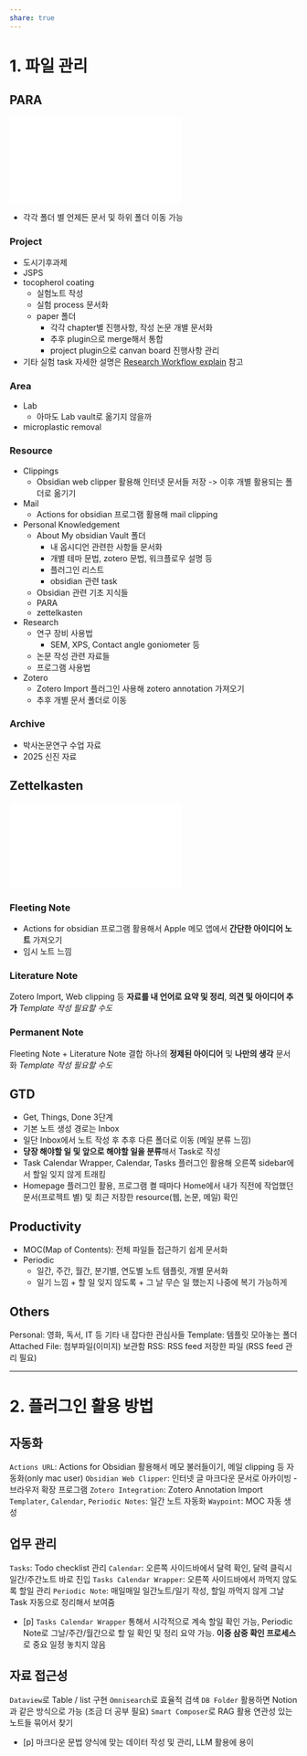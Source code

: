 ```yaml
---
share: true
---
```

# 1. 파일 관리
## PARA
![PARA](./PARA.md)
- 각각 폴더 별 언제든 문서 및 하위 폴더 이동 가능
### Project
- 도시기후과제
- JSPS
- tocopherol coating
	- 실험노트 작성
	- 실험 process 문서화
	- paper 폴더
		- 각각 chapter별 진행사항, 작성 논문 개별 문서화
		- 추후 plugin으로 merge해서 통합
		- project plugin으로 canvan board 진행사항 관리
- 기타 실험 task
자세한 설명은 [Research Workflow explain](./Research%20Workflow%20explain.md) 참고
### Area
- Lab
	- 아마도 Lab vault로 옮기지 않을까
- microplastic removal
### Resource
- Clippings
	- Obsidian web clipper 활용해 인터넷 문서들 저장 -> 이후 개별 활용되는 폴더로 옮기기
- Mail
	- Actions for obsidian 프로그램 활용해 mail clipping
- Personal Knowledgement
	- About My obsidian Vault 폴더
		- 내 옵시디언 관련한 사항들 문서화
		- 개별 테마 문법, zotero 문법, 워크플로우 설명 등
		- 플러그인 리스트
		- obsidian 관련 task
	- Obsidian 관련 기초 지식들
	- PARA
	- zettelkasten
- Research
	- 연구 장비 사용법
		- SEM, XPS, Contact angle goniometer 등
	- 논문 작성 관련 자료들
	- 프로그램 사용법
- Zotero
	- Zotero Import 플러그인 사용해 zotero annotation 가져오기
	- 추후 개별 문서 폴더로 이동
### Archive
- 박사논문연구 수업 자료
- 2025 신진 자료

## Zettelkasten
![Zettelkasten](Zettelkasten.md)
### Fleeting Note
- Actions for obsidian 프로그램 활용해서 Apple 메모 앱에서 **간단한 아이디어 노트** 가져오기
- 임시 노트 느낌
### Literature Note
Zotero Import, Web clipping 등 **자료를 내 언어로 요약 및 정리**, **의견 및 아이디어 추가**
*Template 작성 필요할 수도*
### Permanent Note
Fleeting Note + Literature Note 결합
하나의 **정제된 아이디어** 및 **나만의 생각** 문서화
*Template 작성 필요할 수도*
## GTD
- Get, Things, Done 3단계
- 기본 노트 생성 경로는 Inbox
- 일단 Inbox에서 노트 작성 후 추후 다른 폴더로 이동 (메일 분류 느낌)
- **당장 해야할 일 및 앞으로 해야할 일을 분류**해서 Task로 작성
- Task Calendar Wrapper, Calendar, Tasks 플러그인 활용해 오른쪽 sidebar에서 할일 잊지 않게 트래킹
- Homepage 플러그인 활용, 프로그램 켤 때마다 Home에서 내가 직전에 작업했던 문서(프로젝트 별) 및 최근 저장한 resource(웹, 논문, 메일) 확인
## Productivity
- MOC(Map of Contents): 전체 파일들 접근하기 쉽게 문서화
- Periodic
	- 일간, 주간, 월간, 분기별, 연도별 노트 템플릿, 개별 문서화
	- 일기 느낌 + 할 일 잊지 않도록 + 그 날 무슨 일 했는지 나중에 복기 가능하게
## Others
Personal: 영화, 독서, IT 등 기타 내 잡다한 관심사들
Template: 템플릿 모아놓는 폴더
Attached File: 첨부파일(이미지) 보관함
RSS: RSS feed 저장한 파일 (RSS feed 관리 필요)

---
# 2. 플러그인 활용 방법
## 자동화
`Actions URL`: Actions for Obsidian 활용해서 메모 불러들이기, 메일 clipping 등 자동화(only mac user)
`Obsidian Web Clipper`: 인터넷 글 마크다운 문서로 아카이빙 - 브라우저 확장 프로그램
`Zotero Integration`: Zotero Annotation Import
`Templater`, `Calendar`, `Periodic Notes`: 일간 노트 자동화
`Waypoint`: MOC 자동 생성

## 업무 관리
`Tasks`: Todo checklist 관리
`Calendar`: 오른쪽 사이드바에서 달력 확인, 달력 클릭시 일간/주간노트 바로 진입
`Tasks Calendar Wrapper`: 오른쪽 사이드바에서 까먹지 않도록 할일 관리
`Periodic Note`: 매일매일 일간노트/일기 작성, 할일 까먹지 않게 그날 Task 자동으로 정리해서 보여줌

- [p] `Tasks Calendar Wrapper` 통해서 시각적으로 계속 할일 확인 가능, Periodic Note로 그날/주간/월간으로 할 일 확인 및 정리 요약 가능. **이중 삼중 확인 프로세스**로 중요 일정 놓치지 않음
## 자료 접근성
`Dataview`로 Table / list 구현
`Omnisearch`로 효율적 검색
`DB Folder` 활용하면 Notion과 같은 방식으로 가능 (조금 더 공부 필요)
`Smart Composer`로 RAG 활용 연관성 있는 노트들 묶어서 찾기

- [p] 마크다운 문법 양식에 맞는 데이터 작성 및 관리, LLM 활용에 용이
